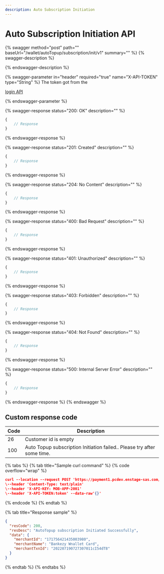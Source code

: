 ```yaml
---
description: Auto Subscription Initiation
---
```


# Auto Subscription Initiation API



{% swagger method="post" path="" baseUrl="<domain>/wallet/autoTopup/subscription/init/v1" summary="" %}
{% swagger-description %}

{% endswagger-description %}

{% swagger-parameter in="header" required="true" name="X-API-TOKEN" type="String" %}
​The token got from the 

[login API](https://teams.microsoft.com/o/p6zvZh1r7XYNx0PmyEsS/s/CwdILEPBOX4lLKCKMZGB/~/changes/1N4jHPuBZcVMjqkduW8F/bankezy/bankezy/bankezy-features/wallet/wallet-issuance/customer-on-boarding/api-reference/authentication-and-authorization/login-api)


{% endswagger-parameter %}

{% swagger-response status="200: OK" description="" %}
```javascript
{
    // Response
}
```
{% endswagger-response %}

{% swagger-response status="201: Created" description="" %}
```javascript
{
    // Response
}
```
{% endswagger-response %}

{% swagger-response status="204: No Content" description="" %}
```javascript
{
    // Response
}
```
{% endswagger-response %}

{% swagger-response status="400: Bad Request" description="" %}
```javascript
{
    // Response
}
```
{% endswagger-response %}

{% swagger-response status="401: Unauthorized" description="" %}
```javascript
{
    // Response
}
```
{% endswagger-response %}

{% swagger-response status="403: Forbidden" description="" %}
```javascript
{
    // Response
}
```
{% endswagger-response %}

{% swagger-response status="404: Not Found" description="" %}
```javascript
{
    // Response
}
```
{% endswagger-response %}

{% swagger-response status="500: Internal Server Error" description="" %}
```javascript
{
    // Response
}
```
{% endswagger-response %}
{% endswagger %}

## Custom response code

| Code | Description                                                              |
| ---- | ------------------------------------------------------------------------ |
| 26   | ​Customer id is empty                                                    |
| 100  | ​Auto Topup subscription Initiation failed.. Please try after some time. |

{% tabs %}
{% tab title="Sample curl command" %}
{% code overflow="wrap" %}
```json
​curl --location --request POST 'https://payment1.pcdev.enstage-sas.com/wallet/autoTopup/subscription/init/v1'
\--header 'Content-Type: text/plain'
\--header 'X-API-KEY: MOB-APP-2001'
\--header 'X-API-TOKEN:token' --data-raw'{}'
```
{% endcode %}
{% endtab %}

{% tab title="Response sample" %}
```json
{
  "resCode": 200,
  "resDesc": "AutoTopup subscription Initiated Successfully",
  "data": {
    "merchantId": "171756421435003980",
    "merchantName": "Bankezy Wnallet Card",
    "merchantTxnId": "202207190727307011cI54dT8"
  }
}
```
{% endtab %}
{% endtabs %}
